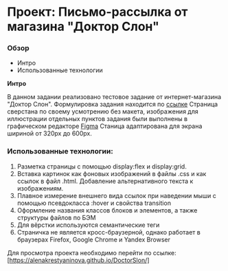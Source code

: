 # Проект: Письмо-рассылка от магазина "Доктор Слон"

### Обзор
* Интро
* Использованные технологии

**Интро**

В данном задании реализовано тестовое задание от интернет-магазина "Доктор Слон".
Формулировка задания находится по [ссылке](https://docs.google.com/document/d/1zBh-ZkPp9rYEye6gPsCE4Dm-KLGkj7gCm89fyu_SVrA/edit#)
Страница сверстана по своему усмотрению без макета, изображения для иллюстрации отдельных пунктов задания были выполнены в графическом редакторе [Figma](https://www.figma.com)
Станица адаптирована для экрана шириной от 320px до 600px.

### Использованные технологии:
1. Разметка страницы с помощью display:flex и display:grid.
2. Вставка картинок как фоновых изображений в файлы .css и как ссылок в файл .html. Добавление альтернативного текста к изображениям.
3. Плавное измерение внешнего вида ссылок при наведении мыши с помощью псевдокласса :hover и свойства transition
4. Оформление названия классов блоков и элементов, а также структуры файлов по БЭМ
5. Для вёрстки используются семантические теги
6. Страничка не является кросс-браузерной, однако работает в браузерах Firefox, Google Chrome и Yandex Browser


Для просмотра проекта необходимо перейти по ссылке: [https://alenakrestyaninova.github.io/DoctorSlon/]
